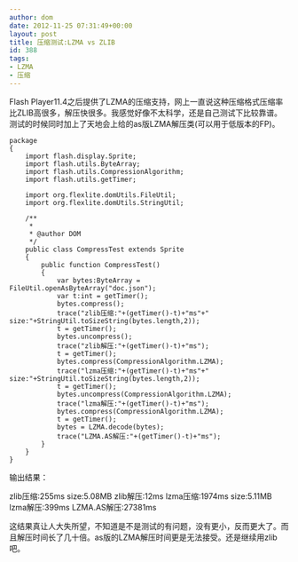 ```yaml
---
author: dom
date: 2012-11-25 07:31:49+00:00
layout: post
title: 压缩测试:LZMA vs ZLIB
id: 388
tags:
- LZMA
- 压缩
---
```


Flash Player11.4之后提供了LZMA的压缩支持，网上一直说这种压缩格式压缩率比ZLIB高很多，解压快很多。我感觉好像不太科学，还是自己测试下比较靠谱。测试的时候同时加上了天地会上给的as版LZMA解压类(可以用于低版本的FP)。

    
    
    
    
    package
    {
    	import flash.display.Sprite;
    	import flash.utils.ByteArray;
    	import flash.utils.CompressionAlgorithm;
    	import flash.utils.getTimer;
    
    	import org.flexlite.domUtils.FileUtil;
    	import org.flexlite.domUtils.StringUtil;
    
    	/**
    	 * 
    	 * @author DOM
    	 */
    	public class CompressTest extends Sprite
    	{
    		public function CompressTest()
    		{
    			var bytes:ByteArray = FileUtil.openAsByteArray("doc.json");
    			var t:int = getTimer();
    			bytes.compress();
    			trace("zlib压缩:"+(getTimer()-t)+"ms"+" size:"+StringUtil.toSizeString(bytes.length,2));
    			t = getTimer();
    			bytes.uncompress();
    			trace("zlib解压:"+(getTimer()-t)+"ms");
    			t = getTimer();
    			bytes.compress(CompressionAlgorithm.LZMA);
    			trace("lzma压缩:"+(getTimer()-t)+"ms"+" size:"+StringUtil.toSizeString(bytes.length,2));
    			t = getTimer();
    			bytes.uncompress(CompressionAlgorithm.LZMA);
    			trace("lzma解压:"+(getTimer()-t)+"ms");
    			bytes.compress(CompressionAlgorithm.LZMA);
    			t = getTimer();
    			bytes = LZMA.decode(bytes);
    			trace("LZMA.AS解压:"+(getTimer()-t)+"ms");
    		}
    	}
    }


输出结果：

zlib压缩:255ms size:5.08MB
zlib解压:12ms
lzma压缩:1974ms size:5.11MB
lzma解压:399ms
LZMA.AS解压:27381ms

这结果真让人大失所望，不知道是不是测试的有问题，没有更小，反而更大了。而且解压时间长了几十倍。as版的LZMA解压时间更是无法接受。还是继续用zlib吧。

